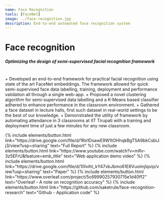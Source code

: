```yaml
---
name: Face Recognition
tools: [FaceNet]
image: ../face-recognition.jpg
description: End-to-end automated face recognition system
---
```


# Face recognition
##### Optimizing the design of semi-supervised facial recognition framework

<br>
+ Developed an end-to-end framework for practical facial recognition using state of the art FaceNet embeddings. The framework allowed for quick semi-supervised face data labelling, training, deployment and performance validation all through a single web-app.
+ Proposed a novel clustering algorithm for semi-supervised data labelling and a K-Means based classifier adhered to enhance performance in the classroom environment.
+ Gathered a face dataset in lecture halls, first such dataset in real-world settings to be the best of our knowledge.
+ Demonstrated the utility of framework by automating attendance in 3 classrooms at IIT Tirupati with a training and deployment time of just a few minutes for any new classroom.


<!-- Upload good pdfs to arviX -->

<p class="text-center">
{% include elements/button.html link="https://drive.google.com/file/d/1Rn1DsawE9W1tOHhqkBgT5A9bkCsbiJj3/view?usp=sharing" text="Full Report" %}
{% include elements/button.html link="https://www.youtube.com/watch?v=mRv-3z5EFrU&feature=emb_title" text="Web application demo video" %}
{% include elements/button.html link="https://drive.google.com/file/d/10lviht_kY47vbJbmo61E6Vuoimjlqvip/view?usp=sharing" text="Paper" %}
{% include elements/button.html link="https://www.overleaf.com/project/5c69990257930715e1d40ff2" text="Overleaf - A note on recognition accuracy" %}
{% include elements/button.html link="https://github.com/saketrule/face-recognition-research" text="Github - Application code" %}
</p>


